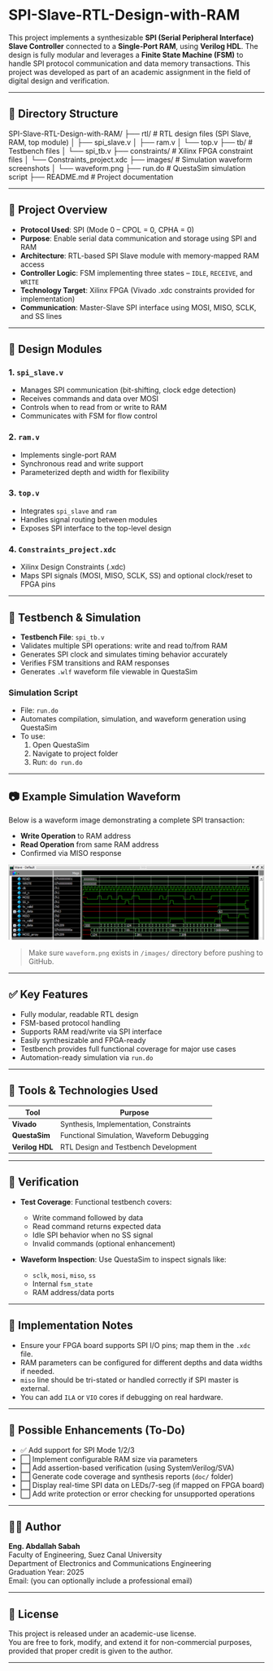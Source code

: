 # SPI-Slave-RTL-Design-with-RAM

This project implements a synthesizable **SPI (Serial Peripheral Interface) Slave Controller** connected to a **Single-Port RAM**, using **Verilog HDL**. The design is fully modular and leverages a **Finite State Machine (FSM)** to handle SPI protocol communication and data memory transactions. This project was developed as part of an academic assignment in the field of digital design and verification.

---

## 📁 Directory Structure
SPI-Slave-RTL-Design-with-RAM/
├── rtl/ # RTL design files (SPI Slave, RAM, top module)
│ ├── spi_slave.v
│ ├── ram.v
│ └── top.v
├── tb/ # Testbench files
│ └── spi_tb.v
├── constraints/ # Xilinx FPGA constraint files
│ └── Constraints_project.xdc
├── images/ # Simulation waveform screenshots
│ └── waveform.png
├── run.do # QuestaSim simulation script
├── README.md # Project documentation

---

## 🧠 Project Overview

- **Protocol Used**: SPI (Mode 0 – CPOL = 0, CPHA = 0)
- **Purpose**: Enable serial data communication and storage using SPI and RAM
- **Architecture**: RTL-based SPI Slave module with memory-mapped RAM access
- **Controller Logic**: FSM implementing three states – `IDLE`, `RECEIVE`, and `WRITE`
- **Technology Target**: Xilinx FPGA (Vivado .xdc constraints provided for implementation)
- **Communication**: Master-Slave SPI interface using MOSI, MISO, SCLK, and SS lines

---

## 📐 Design Modules

### 1. `spi_slave.v`
- Manages SPI communication (bit-shifting, clock edge detection)
- Receives commands and data over MOSI
- Controls when to read from or write to RAM
- Communicates with FSM for flow control

### 2. `ram.v`
- Implements single-port RAM
- Synchronous read and write support
- Parameterized depth and width for flexibility

### 3. `top.v`
- Integrates `spi_slave` and `ram`
- Handles signal routing between modules
- Exposes SPI interface to the top-level design

### 4. `Constraints_project.xdc`
- Xilinx Design Constraints (.xdc)
- Maps SPI signals (MOSI, MISO, SCLK, SS) and optional clock/reset to FPGA pins

---

## 🔬 Testbench & Simulation

- **Testbench File**: `spi_tb.v`
- Validates multiple SPI operations: write and read to/from RAM
- Generates SPI clock and simulates timing behavior accurately
- Verifies FSM transitions and RAM responses
- Generates `.wlf` waveform file viewable in QuestaSim

### Simulation Script
- File: `run.do`
- Automates compilation, simulation, and waveform generation using QuestaSim
- To use:
  1. Open QuestaSim
  2. Navigate to project folder
  3. Run: `do run.do`

---

## 📷 Example Simulation Waveform

Below is a waveform image demonstrating a complete SPI transaction:
- **Write Operation** to RAM address
- **Read Operation** from same RAM address
- Confirmed via MISO response

![SPI Waveform Example](https://github.com/Eng-AbdallahSabah/SPI-Slave-RTL-Design-with-RAM/blob/main/images/Waveform)

> Make sure `waveform.png` exists in `/images/` directory before pushing to GitHub.

---

## ✅ Key Features

- Fully modular, readable RTL design
- FSM-based protocol handling
- Supports RAM read/write via SPI interface
- Easily synthesizable and FPGA-ready
- Testbench provides full functional coverage for major use cases
- Automation-ready simulation via `run.do`

---

## 🧰 Tools & Technologies Used

| Tool         | Purpose                              |
|--------------|---------------------------------------|
| **Vivado**   | Synthesis, Implementation, Constraints |
| **QuestaSim**| Functional Simulation, Waveform Debugging |
| **Verilog HDL** | RTL Design and Testbench Development |

---

## 🧪 Verification

- **Test Coverage**: Functional testbench covers:
  - Write command followed by data
  - Read command returns expected data
  - Idle SPI behavior when no SS signal
  - Invalid commands (optional enhancement)

- **Waveform Inspection**: Use QuestaSim to inspect signals like:
  - `sclk`, `mosi`, `miso`, `ss`
  - Internal `fsm_state`
  - RAM address/data ports

---

## 📎 Implementation Notes

- Ensure your FPGA board supports SPI I/O pins; map them in the `.xdc` file.
- RAM parameters can be configured for different depths and data widths if needed.
- `miso` line should be tri-stated or handled correctly if SPI master is external.
- You can add `ILA` or `VIO` cores if debugging on real hardware.

---

## 🔄 Possible Enhancements (To-Do)

- ✅ Add support for SPI Mode 1/2/3
- ⬜ Implement configurable RAM size via parameters
- ⬜ Add assertion-based verification (using SystemVerilog/SVA)
- ⬜ Generate code coverage and synthesis reports (`doc/` folder)
- ⬜ Display real-time SPI data on LEDs/7-seg (if mapped on FPGA board)
- ⬜ Add write protection or error checking for unsupported operations

---

## 👨‍💻 Author

**Eng. Abdallah Sabah**  
Faculty of Engineering, Suez Canal University  
Department of Electronics and Communications Engineering  
Graduation Year: 2025  
Email: (you can optionally include a professional email)

---

## 📜 License

This project is released under an academic-use license.  
You are free to fork, modify, and extend it for non-commercial purposes, provided that proper credit is given to the author.

---
